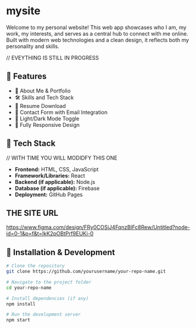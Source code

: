 #   mysite

Welcome to my personal website!
This web app showcases who I am, my work, my interests, and serves as a central hub to connect with me online. Built with modern web technologies and a clean design, it reflects both my personality and skills.

// EVEYTHING IS STILL IN PROGRESS

## 🚀 Features

- 💼 About Me & Portfolio
- 🛠 Skills and Tech Stack
- 📄 Resume Download
- 📨 Contact Form with Email Integration
- 🌙 Light/Dark Mode Toggle
- 📱 Fully Responsive Design

## 🧰 Tech Stack

// WITH TIME YOU WILL MODIDFY THIS ONE

- **Frontend:** HTML, CSS, JavaScript
- **Framework/Libraries:**  React
- **Backend (if applicable):** Node.js
- **Database (if applicable):** Firebase 
- **Deployment:** GitHub Pages

## THE SITE URL
https://www.figma.com/design/FRy0COSiJ4FqnzBIFc8Rew/Untitled?node-id=0-1&p=f&t=IkK2pOBtPrf9EUKi-0

## 🚧 Installation & Development

```bash
# Clone the repository
git clone https://github.com/yourusername/your-repo-name.git

# Navigate to the project folder
cd your-repo-name

# Install dependencies (if any)
npm install

# Run the development server
npm start
